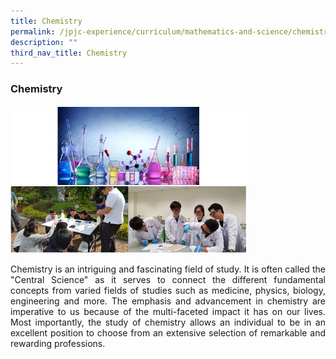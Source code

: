 ```yaml
---
title: Chemistry
permalink: /jpjc-experience/curriculum/mathematics-and-science/chemistry/
description: ""
third_nav_title: Chemistry
---
```


### **Chemistry**

<img src="/images/chemistry.jpg" 
     style="width:75%">
<p align=justify>
Chemistry is an intriguing and fascinating field of study. It is often called the "Central Science" as it serves to connect the different fundamental concepts from varied fields of studies such as medicine, physics, biology, engineering and more. The emphasis and advancement in chemistry are imperative to us because of the multi-faceted impact it has on our lives. Most importantly, the study of chemistry allows an individual to be in an excellent position to choose from an extensive selection of remarkable and rewarding professions.</p>